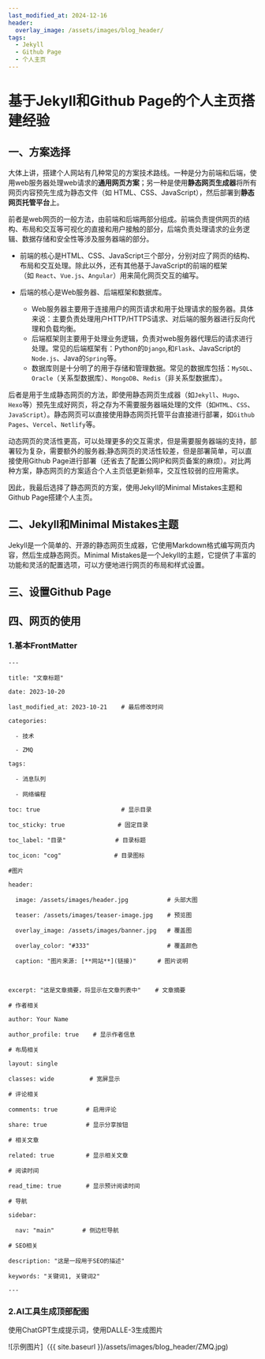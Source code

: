```yaml
---
last_modified_at: 2024-12-16
header:
  overlay_image: /assets/images/blog_header/
tags:
  - Jekyll
  - Github Page
  - 个人主页
---
```

# 基于Jekyll和Github Page的个人主页搭建经验

## 一、方案选择

大体上讲，搭建个人网站有几种常见的方案技术路线。一种是分为前端和后端，使用web服务器处理web请求的**通用网页方案**；另一种是使用**静态网页生成器**将所有网页内容预先生成为静态文件（如 HTML、CSS、JavaScript），然后部署到**静态网页托管平台**上。

前者是web网页的一般方法，由前端和后端两部分组成。前端负责提供网页的结构、布局和交互等可视化的直接和用户接触的部分，后端负责处理请求的业务逻辑、数据存储和安全性等涉及服务器端的部分。

- 前端的核心是HTML、CSS、JavaScript三个部分，分别对应了网页的结构、布局和交互处理。除此以外，还有其他基于JavaScript的前端的框架（如 `React`、`Vue.js`、`Angular`）用来简化网页交互的编写。

- 后端的核心是Web服务器、后端框架和数据库。
  - Web服务器主要用于连接用户的网页请求和用于处理请求的服务器。具体来说：主要负责处理用户HTTP/HTTPS请求、对后端的服务器进行反向代理和负载均衡。
  -  后端框架则主要用于处理业务逻辑，负责对web服务器代理后的请求进行处理。常见的后端框架有：Python的`Django`,和`Flask`、JavaScript的`Node.js`、Java的`Spring`等。
  - 数据库则是十分明了的用于存储和管理数据。常见的数据库包括：`MySQL`、`Oracle`（关系型数据库）、`MongoDB`、`Redis`（非关系型数据库）。

后者是用于生成静态网页的方法，即使用静态网页生成器（如`Jekyll`、`Hugo`、`Hexo`等）预先生成好网页，将之存为不需要服务器端处理的文件（如`HTML`、`CSS`、`JavaScript`）。静态网页可以直接使用静态网页托管平台直接进行部署，如`Github Pages`、`Vercel`、`Netlify`等。

动态网页的灵活性更高，可以处理更多的交互需求，但是需要服务器端的支持，部署较为复杂，需要额外的服务器;静态网页的灵活性较差，但是部署简单，可以直接使用Github Page进行部署（还省去了配置公网IP和网页备案的麻烦）。对比两种方案，静态网页的方案适合个人主页低更新频率，交互性较弱的应用需求。

因此，我最后选择了静态网页的方案，使用Jekyll的Minimal Mistakes主题和Github Page搭建个人主页。

## 二、Jekyll和Minimal Mistakes主题

Jekyll是一个简单的、开源的静态网页生成器，它使用Markdown格式编写网页内容，然后生成静态网页。Minimal Mistakes是一个Jekyll的主题，它提供了丰富的功能和灵活的配置选项，可以方便地进行网页的布局和样式设置。


## 三、设置Github Page

## 四、网页的使用

### 1.基本FrontMatter

```
---

title: "文章标题"

date: 2023-10-20

last_modified_at: 2023-10-21    # 最后修改时间

categories:

  - 技术

  - ZMQ

tags:

  - 消息队列

  - 网络编程

toc: true                       # 显示目录

toc_sticky: true               # 固定目录

toc_label: "目录"              # 目录标题

toc_icon: "cog"               # 目录图标

#图片

header:

  image: /assets/images/header.jpg           # 头部大图

  teaser: /assets/images/teaser-image.jpg    # 预览图

  overlay_image: /assets/images/banner.jpg   # 覆盖图

  overlay_color: "#333"                      # 覆盖颜色

  caption: "图片来源: [**网站**](链接)"      # 图片说明



excerpt: "这是文章摘要，将显示在文章列表中"    # 文章摘要

# 作者相关

author: Your Name

author_profile: true    # 显示作者信息

# 布局相关

layout: single

classes: wide          # 宽屏显示

# 评论相关

comments: true        # 启用评论

share: true           # 显示分享按钮

# 相关文章

related: true         # 显示相关文章

# 阅读时间

read_time: true       # 显示预计阅读时间

# 导航

sidebar:

  nav: "main"        # 侧边栏导航

# SEO相关

description: "这是一段用于SEO的描述"

keywords: "关键词1, 关键词2"

---
```
### 2.AI工具生成顶部配图
使用ChatGPT生成提示词，使用DALLE-3生成图片

![示例图片]（{{ site.baseurl }}/assets/images/blog_header/ZMQ.jpg)
